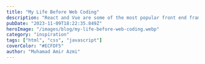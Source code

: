 ```yaml
---
title: "My Life Before Web Coding"
description: "React and Vue are some of the most popular front end frameworks that makes the web application becomes Single Page Application (SPA). Those frameworks using components approach for building UI for web application. So, it is necessary to have some kind of temporary data store for each component that can store any value and update the UI and content based on the value stored."
pubDate: "2023-11-09T18:22:35.849Z"
heroImage: "/images/blog/my-life-before-web-coding.webp"
category: "inspiration"
tags: ["html", "css", "javascript"]
coverColor: "#ECFDF5"
author: "Muhamad Amir Azmi"
---
```

